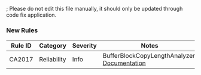 ; Please do not edit this file manually, it should only be updated through code fix application.
### New Rules
Rule ID | Category | Severity | Notes
--------|----------|----------|-------
CA2017 | Reliability | Info | BufferBlockCopyLengthAnalyzer, [Documentation](https://docs.microsoft.com/dotnet/fundamentals/code-analysis/quality-rules/ca2017)